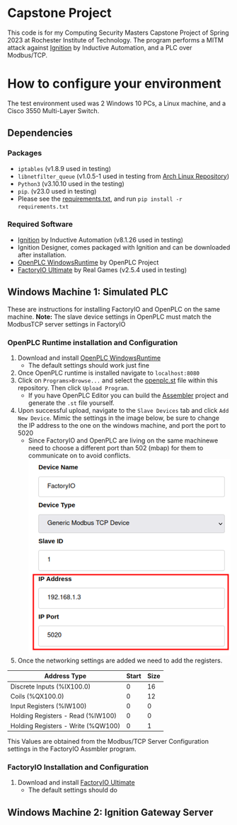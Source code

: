 # Capstone Project
This code is for my Computing Security Masters Capstone Project of Spring 2023 at Rochester Institute of Technology. The program performs a MITM attack against [Ignition](https://inductiveautomation.com/) by Inductive Automation, and a PLC over Modbus/TCP.

# How to configure your environment
The test environment used was 2 Windows 10 PCs, a Linux machine, and a Cisco 3550 Multi-Layer Switch.

## Dependencies
### Packages
- `iptables` (v1.8.9 used in testing)
- `libnetfilter_queue` (v1.0.5-1 used in testing from [Arch Linux Repository](https://archlinux.org/packages/extra/x86_64/libnetfilter_queue/))
- `Python3` (v3.10.10 used in the testing)
- `pip`. (v23.0 used in testing)
- Please see the [requirements.txt](./requirements.txt), and run `pip install -r requirements.txt` 

### Required Software
- [Ignition](https://inductiveautomation.com/) by Inductive Automation (v8.1.26 used in testing)
- Ignition Designer, comes packaged with Ignition and can be downloaded after installation.
- [OpenPLC WindowsRuntime](https://openplcproject.com/) by OpenPLC Project 
- [FactoryIO Ultimate](https://factoryio.com/) by Real Games (v2.5.4 used in testing)

## Windows Machine 1: Simulated PLC
These are instructions for installing FactoryIO and OpenPLC on the same machine. **Note:** The slave device settings in OpenPLC must match the ModbusTCP server settings in FactoryIO
### OpenPLC Runtime installation and Configuration
1. Download and install [OpenPLC WindowsRuntime](https://openplcproject.com/)
	- The default settings should work just fine
2. Once OpenPLC runtime is installed navigate to `localhost:8080`
3. Click on `Programs>Browse...` and select the [openplc.st](./openplc_solutions/openplc.st) file within this repository. Then click `Upload Program`.
	- If you have OpenPLC Editor you can build the [Assembler](./openplc_solutions/assembler) project and generate the `.st` file yourself.
4. Upon successful upload, navigate to the `Slave Devices` tab and click `Add New Device`. Mimic the settings in the image below, be sure to change the IP address to the one on the windows machine, and port the port to 5020
	- Since FactoryIO and OpenPLC are living on the same machinewe need to choose a different port than 502 (mbap) for them to communicate on to avoid conflicts.
	![OpenPLC Slave settings](./pics/openplc-slave-networking.png)
5. Once the networking settings are added we need to add the registers.

|  Address Type  | Start | Size |
|------------------------|---------|---------|
| Discrete Inputs (%IX100.0) | 0 | 16 |
| Coils (%QX100.0) | 0 | 12 |
| Input Registers (%IW100) | 0 | 0 |
| Holding Registers - Read (%IW100) | 0 | 0 |
| Holding Registers - Write (%QW100) | 0 | 1 |
This Values are obtained from the Modbus/TCP Server Configuration settings in the FactoryIO Assmbler program. 

### FactoryIO Installation and Configuration
1. Download and install [FactoryIO Ultimate](https://factoryio.com/)
	- The default settings should do

## Windows Machine 2: Ignition Gateway Server